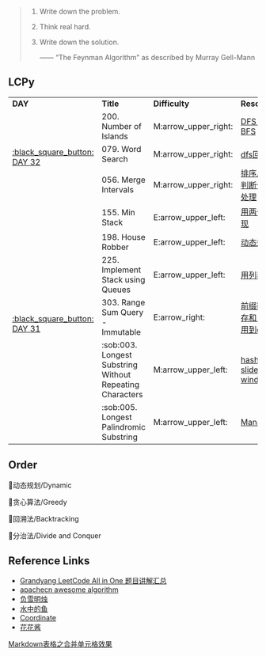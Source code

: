 > 1. Write down the problem.
> 2. Think real hard.
> 3. Write down the solution.
> 
>       —— “The Feynman Algorithm” as described by Murray Gell-Mann


LCPy
------


<table>
<tr>
    <td><b>DAY</b></td>
    <td><b>Title</b></td>
    <td><b>Difficulty</b></td>
    <td><b>Resolution</b></td>
    <td><b>Topics</b></td>
</tr>

<tr>
    <td rowspan="3"> <a href="https://github.com/Vida42/Leetcode/issues/35"> :black_square_button: DAY 32 </a> </td>
    <td>200. Number of Islands</td>
    <td>M:arrow_upper_right:</td>
    <td><a href="https://github.com/Vida42/Leetcode/blob/master/Warehouse/200._Number_of_Islands.md">DFS or BFS</a></td>
    <td>BFS & DFS & Union Find</td>
</tr>
<tr>
    <td>079. Word Search</td>
    <td>M:arrow_upper_right:</td>
    <td><a href="https://github.com/Vida42/Leetcode/blob/master/Warehouse/079._Word_Search.md">dfs回溯</a></td>
    <td>Array & Backtracking</td>
</tr>
<tr>
    <td>056. Merge Intervals</td>
    <td>M:arrow_upper_right:</td>
    <td><a href="https://github.com/Vida42/Leetcode/blob/master/Warehouse/056._Merge_Intervals.md">排序后依次判断分情况处理</a></td>
    <td>Array & Sort</td>
</tr>
<tr>
    <td rowspan="6"> <a href="https://github.com/Vida42/Leetcode/issues/34"> :black_square_button: DAY 31 </a> </td>
    <td>155. Min Stack</td>
    <td>E:arrow_upper_left:</td>
    <td><a href="https://github.com/Vida42/Leetcode/blob/master/Warehouse/155._Min_Stack.md">用两个栈实现</a></td>
    <td>Stack & Design</td>
</tr>
<tr>
    <td>198. House Robber</td>
    <td>E:arrow_upper_left:</td>
    <td><a href="https://github.com/Vida42/Leetcode/blob/master/Warehouse/198._House_Robber.md">动态规划</a></td>
    <td>DP</td>
</tr>
<tr>
    <td>225. Implement Stack using Queues</td>
    <td>E:arrow_upper_left:</td>
    <td><a href="https://github.com/Vida42/Leetcode/blob/master/Warehouse/225._Implement_Stack_using_Queues.md">用列表就行</a></td>
    <td>Stack & Design</td>
</tr>
<tr>
    <td>303. Range Sum Query - Immutable</td>
    <td>E:arrow_right:</td>
    <td><a href="https://github.com/Vida42/Leetcode/blob/master/Warehouse/303._Range_Sum_Query_-_Immutable.md">前缀数组保存和，并没用到dp</a></td>
    <td>DP</td>
</tr>
<tr>
    <td>:sob:003. Longest Substring Without Repeating Characters</td>
    <td>M:arrow_upper_left:</td>
    <td><a href="https://github.com/Vida42/Leetcode/blob/master/Warehouse/003._Longest_Substring_Without_Repeating_Characters.md">hash table, slide window</a></td>
    <td>Hash Table & Two Pointers & String</td>
</tr>
<tr>
    <td>:sob:005. Longest Palindromic Substring</td>
    <td>M:arrow_upper_left:</td>
    <td><a href="https://github.com/Vida42/Leetcode/blob/master/Warehouse/005._Longest_Palindromic_Substring.md">Manacher</a></td>
    <td>String & DP</td>
</tr>

</table>



Order
------

:radio_button:动态规划/Dynamic

:radio_button:贪心算法/Greedy

:radio_button:回溯法/Backtracking

:radio_button:分治法/Divide and Conquer



Reference Links
------

* [Grandyang LeetCode All in One 题目讲解汇总](https://www.cnblogs.com/grandyang/p/4606334.html)
* [apachecn awesome algorithm](https://github.com/apachecn/awesome-algorithm)
* [负雪明烛](https://blog.csdn.net/fuxuemingzhu/article/details/85112591)
* [水中的鱼](https://fisherlei.blogspot.com/)
* [Coordinate](https://blog.csdn.net/qq_17550379?t=1)
* [花花酱](https://www.youtube.com/channel/UC5xDNEcvb1vgw3lE21Ack2Q)

[Markdown表格之合并单元格效果](https://blog.csdn.net/loongshawn/article/details/72829090)
